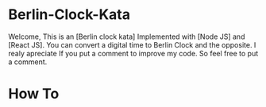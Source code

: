 # Berlin-Clock-Kata

Welcome, This is an [Berlin clock kata] Implemented with [Node JS] and [React JS]. You can convert a digital time to Berlin Clock and the opposite.
I realy apreciate If you put a comment to improve my code. So feel free to put a comment.

# How To
